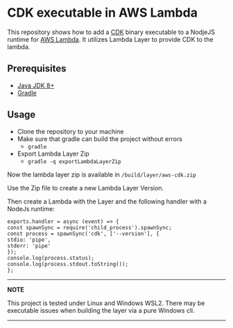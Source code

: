 # CDK executable in AWS Lambda

This repository shows how to add a [CDK](https://aws.amazon.com/cdk/) binary executable to a NodjeJS runtime for [AWS Lambda](https://aws.amazon.com/lambda/). It utilizes Lambda Layer to provide CDK to the lambda.

## Prerequisites

- [Java JDK 8+](https://adoptopenjdk.net/)
- [Gradle](https://gradle.org/install)

## Usage
- Clone the repository to your machine
- Make sure that gradle can build the project without errors
  - `gradle`
- Export Lambda Layer Zip
  - `gradle -q exportLambdaLayerZip`

Now the lambda layer zip is available in `/build/layer/aws-cdk.zip`

Use the Zip file to create a new Lambda Layer Version.

Then create a Lambda with the Layer and the following handler with a NodeJs runtime:

    exports.handler = async (event) => {
    const spawnSync = require('child_process').spawnSync;
    const process = spawnSync('cdk', ['--version'], {
    stdio: 'pipe',
    stderr: 'pipe'
    });
    console.log(process.status);
    console.log(process.stdout.toString());
    };

---
**NOTE**

This project is tested under Linux and Windows WSL2. There may be executable issues when building the layer via a pure Windows cli.

---
